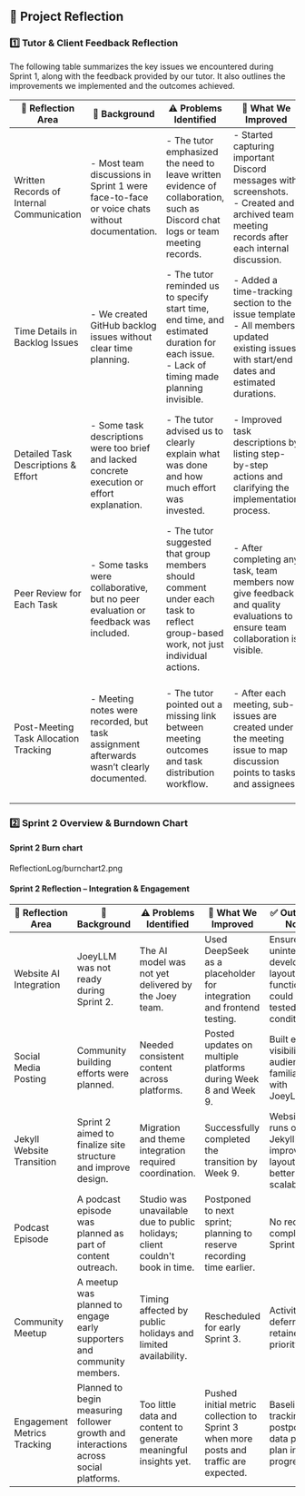 ## 📘 Project Reflection

### 1️⃣ Tutor & Client Feedback Reflection  
The following table summarizes the key issues we encountered during Sprint 1, along with the feedback provided by our tutor. It also outlines the improvements we implemented and the outcomes achieved.

| 🌟 Reflection Area                        | 🧠 Background                                                                                              | ⚠️ Problems Identified                                                                                                                        | 🔧 What We Improved                                                                                                                                           | ✅ Outcome / Notes                                                                                                               | 👥 Executor     |
|------------------------------------------|------------------------------------------------------------------------------------------------------------|-----------------------------------------------------------------------------------------------------------------------------------------------|--------------------------------------------------------------------------------------------------------------------------------------------------------------|--------------------------------------------------------------------------------------------------------------------------------------------------------------------------------|----------------|
| Written Records of Internal Communication | - Most team discussions in Sprint 1 were face-to-face or voice chats without documentation.                | - The tutor emphasized the need to leave written evidence of collaboration, such as Discord chat logs or team meeting records.                | - Started capturing important Discord messages with screenshots.<br>- Created and archived team meeting records after each internal discussion.              | Internal communication is now documented and can be reviewed later by team members and external reviewers.                                                         | Yuhang Chen     |
| Time Details in Backlog Issues            | - We created GitHub backlog issues without clear time planning.                                            | - The tutor reminded us to specify start time, end time, and estimated duration for each issue.<br>- Lack of timing made planning invisible. | - Added a time-tracking section to the issue template.<br>- All members updated existing issues with start/end dates and estimated durations.                | Our Sprint 2 backlog now includes timing information, allowing better progress tracking and evaluation of execution discipline.                                  | All Members     |
| Detailed Task Descriptions & Effort       | - Some task descriptions were too brief and lacked concrete execution or effort explanation.               | - The tutor advised us to clearly explain what was done and how much effort was invested.                                                     | - Improved task descriptions by listing step-by-step actions and clarifying the implementation process.                                                      | Task processes and effort are now more transparent, helping stakeholders better understand contributions.                                                         | All Members     |
| Peer Review for Each Task                 | - Some tasks were collaborative, but no peer evaluation or feedback was included.                          | - The tutor suggested that group members should comment under each task to reflect group-based work, not just individual actions.            | - After completing any task, team members now give feedback and quality evaluations to ensure team collaboration is visible.                                | Every task now includes peer comments, reinforcing a collaborative working structure.                                                                             | All Members     |
| Post-Meeting Task Allocation Tracking     | - Meeting notes were recorded, but task assignment afterwards wasn’t clearly documented.                   | - The tutor pointed out a missing link between meeting outcomes and task distribution workflow.                                               | - After each meeting, sub-issues are created under the meeting issue to map discussion points to tasks and assignees.                                        | Meeting decisions now flow clearly into task execution, making workflow transparent to both internal and external stakeholders.                                  | All Members     |
### 2️⃣ Sprint 2 Overview & Burndown Chart
#### Sprint 2 Burn chart
ReflectionLog/burnchart2.png
#### Sprint 2 Reflection – Integration & Engagement

| 🌟 Reflection Area               | 🧠 Background                                                                                             | ⚠️ Problems Identified                                                                                   | 🔧 What We Improved                                                                                          | ✅ Outcome / Notes                                                                                  | 👥 Executor     |
|----------------------------------|-----------------------------------------------------------------------------------------------------------|------------------------------------------------------------------------------------------------------------|--------------------------------------------------------------------------------------------------------------|-----------------------------------------------------------------------------------------------------|----------------|
| Website AI Integration           | JoeyLLM was not ready during Sprint 2.                                                                    | The AI model was not yet delivered by the Joey team.                                                      | Used DeepSeek as a placeholder for integration and frontend testing.                                         | Ensured uninterrupted development; layout and function flow could be tested in real conditions.     | 👨‍💻 Yuetao Zhang & Wenzhao Zheng   |
| Social Media Posting             | Community building efforts were planned.                                                                  | Needed consistent content across platforms.                                                                | Posted updates on multiple platforms during Week 8 and Week 9.                                               | Built early visibility and audience familiarity with JoeyLLM.                                        | 👥 Xuefei Luan & Ke Wen   |
| Jekyll Website Transition        | Sprint 2 aimed to finalize site structure and improve design.                                             | Migration and theme integration required coordination.                                                     | Successfully completed the transition by Week 9.                                                              | Website now runs on Jekyll with improved layout and better scalability.                             | 👨‍💻 Xiangyu Bi    |
| Podcast Episode                  | A podcast episode was planned as part of content outreach.                                                | Studio was unavailable due to public holidays; client couldn't book in time.                               | Postponed to next sprint; planning to reserve recording time earlier.                                        | No recording completed in Sprint 2.                                                                   | 👥 All members |
| Community Meetup                 | A meetup was planned to engage early supporters and community members.                                    | Timing affected by public holidays and limited availability.                                               | Rescheduled for early Sprint 3.                                                                              | Activity deferred but retained as priority task.                                                     | 👥 All Members  |
| Engagement Metrics Tracking      | Planned to begin measuring follower growth and interactions across social platforms.                      | Too little data and content to generate meaningful insights yet.                                           | Pushed initial metric collection to Sprint 3 when more posts and traffic are expected.                       | Baseline tracking postponed; data pipeline plan in progress.                                        | 📊 All members   |
